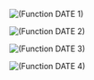 ![(Function DATE 1)](../../../images/LTSF_Date_01.gif)

![(Function DATE 2)](../../../images/LTSF_DATE_02.gif)

![(Function DATE 3)](../../../images/LTSF_DATE_03.gif)

![(Function DATE 4)](../../../images/LTSF_DATE_04.gif)